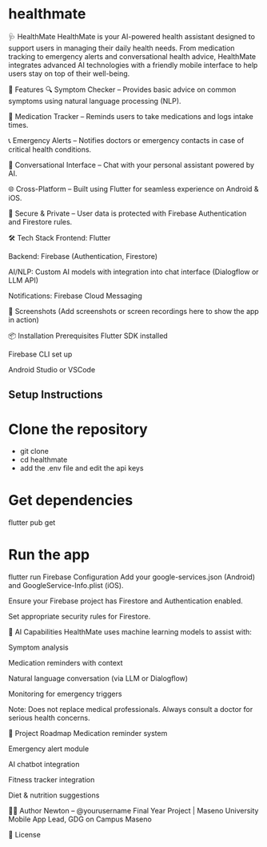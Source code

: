# healthmate

🩺 HealthMate
HealthMate is your AI-powered health assistant designed to support users in managing their daily health needs. From medication tracking to emergency alerts and conversational health advice, HealthMate integrates advanced AI technologies with a friendly mobile interface to help users stay on top of their well-being.

🚀 Features
🔍 Symptom Checker – Provides basic advice on common symptoms using natural language processing (NLP).

💊 Medication Tracker – Reminds users to take medications and logs intake times.

📞 Emergency Alerts – Notifies doctors or emergency contacts in case of critical health conditions.

📱 Conversational Interface – Chat with your personal assistant powered by AI.

🌐 Cross-Platform – Built using Flutter for seamless experience on Android & iOS.

🔐 Secure & Private – User data is protected with Firebase Authentication and Firestore rules.

🛠 Tech Stack
Frontend: Flutter

Backend: Firebase (Authentication, Firestore)

AI/NLP: Custom AI models with integration into chat interface (Dialogflow or LLM API)

Notifications: Firebase Cloud Messaging

📸 Screenshots
(Add screenshots or screen recordings here to show the app in action)

📦 Installation
Prerequisites
Flutter SDK installed

Firebase CLI set up

Android Studio or VSCode

## Setup Instructions

# Clone the repository
- git clone 
- cd healthmate
- add the .env file and edit the api keys

# Get dependencies
flutter pub get

# Run the app
flutter run
Firebase Configuration
Add your google-services.json (Android) and GoogleService-Info.plist (iOS).

Ensure your Firebase project has Firestore and Authentication enabled.

Set appropriate security rules for Firestore.

🤖 AI Capabilities
HealthMate uses machine learning models to assist with:

Symptom analysis

Medication reminders with context

Natural language conversation (via LLM or Dialogflow)

Monitoring for emergency triggers

Note: Does not replace medical professionals. Always consult a doctor for serious health concerns.

📅 Project Roadmap
 Medication reminder system

 Emergency alert module

 AI chatbot integration

 Fitness tracker integration

 Diet & nutrition suggestions

👨‍💻 Author
Newton – @yourusername
Final Year Project | Maseno University
Mobile App Lead, GDG on Campus Maseno

📄 License

